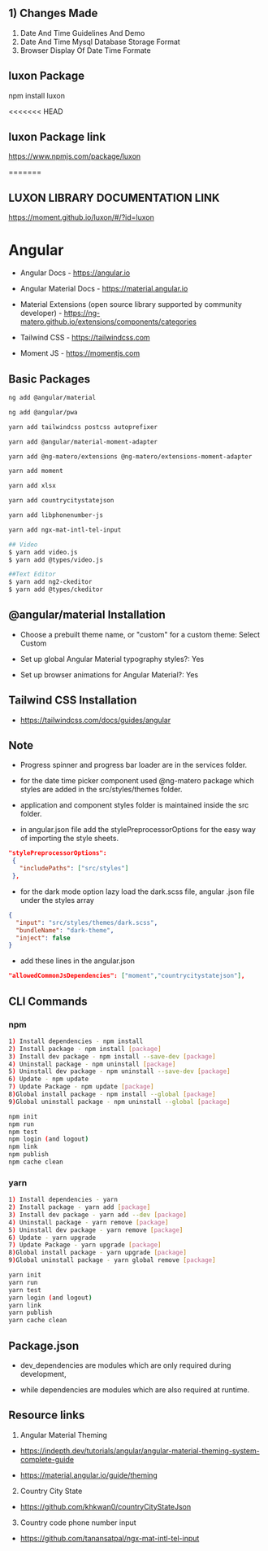## 1) Changes Made
1) Date And Time Guidelines And Demo
2) Date And Time Mysql Database Storage Format
3) Browser Display Of Date Time Formate

## luxon Package
 npm install luxon

<<<<<<< HEAD
## luxon Package link
 <https://www.npmjs.com/package/luxon>

=======
##  LUXON LIBRARY DOCUMENTATION LINK

<https://moment.github.io/luxon/#/?id=luxon> 


<!-- -----------------------------------------------------------------  -->

# Angular

- Angular Docs - <https://angular.io>

- Angular Material Docs - <https://material.angular.io>

- Material Extensions (open source library supported by community developer) - <https://ng-matero.github.io/extensions/components/categories>

- Tailwind CSS - <https://tailwindcss.com>

- Moment JS - <https://momentjs.com>

## Basic Packages

```bash
ng add @angular/material

ng add @angular/pwa

yarn add tailwindcss postcss autoprefixer

yarn add @angular/material-moment-adapter

yarn add @ng-matero/extensions @ng-matero/extensions-moment-adapter

yarn add moment

yarn add xlsx

yarn add countrycitystatejson

yarn add libphonenumber-js

yarn add ngx-mat-intl-tel-input


```


```bash
## Video
$ yarn add video.js
$ yarn add @types/video.js

##Text Editor
$ yarn add ng2-ckeditor
$ yarn add @types/ckeditor
```


## @angular/material Installation

- Choose a prebuilt theme name, or "custom" for a custom theme: Select Custom

- Set up global Angular Material typography styles?: Yes

- Set up browser animations for Angular Material?: Yes

## Tailwind CSS Installation

- <https://tailwindcss.com/docs/guides/angular>

## Note

- Progress spinner and progress bar loader are in the services folder.

- for the date time picker component used @ng-matero package which styles are added in the src/styles/themes folder.

- application and component styles folder is maintained inside the src folder.

- in angular.json file add the stylePreprocessorOptions for the easy way of importing the style sheets.

```json
"stylePreprocessorOptions":
 {
   "includePaths": ["src/styles"]
 },
```

- for the dark mode option lazy load the dark.scss file, angular .json file under the styles array

```json
{
  "input": "src/styles/themes/dark.scss",
  "bundleName": "dark-theme",
  "inject": false
}
```

- add these lines in the angular.json

```json
"allowedCommonJsDependencies": ["moment","countrycitystatejson"],
```

## CLI Commands

### npm

```bash
1) Install dependencies	- npm install
2) Install package - npm install [package]
3) Install dev package - npm install --save-dev [package]
4) Uninstall package - npm uninstall [package]
5) Uninstall dev package - npm uninstall --save-dev [package]
6) Update - npm update
7) Update Package - npm update [package]
8)Global install package - npm install --global [package]
9)Global uninstall package - npm uninstall --global [package]

npm init
npm run
npm test
npm login (and logout)
npm link
npm publish
npm cache clean
```

### yarn

```bash
1) Install dependencies	- yarn
2) Install package - yarn add [package]
3) Install dev package - yarn add --dev [package]
4) Uninstall package - yarn remove [package]
5) Uninstall dev package - yarn remove [package]
6) Update - yarn upgrade
7) Update Package - yarn upgrade [package]
8)Global install package - yarn upgrade [package]
9)Global uninstall package - yarn global remove [package]

yarn init
yarn run
yarn test
yarn login (and logout)
yarn link
yarn publish
yarn cache clean
```

## Package.json

- dev_dependencies are modules which are only required during development,

- while dependencies are modules which are also required at runtime.

## Resource links

1. Angular Material Theming

- <https://indepth.dev/tutorials/angular/angular-material-theming-system-complete-guide>

- <https://material.angular.io/guide/theming>

2. Country City State

- <https://github.com/khkwan0/countryCityStateJson>

3. Country code phone number input

- <https://github.com/tanansatpal/ngx-mat-intl-tel-input>




